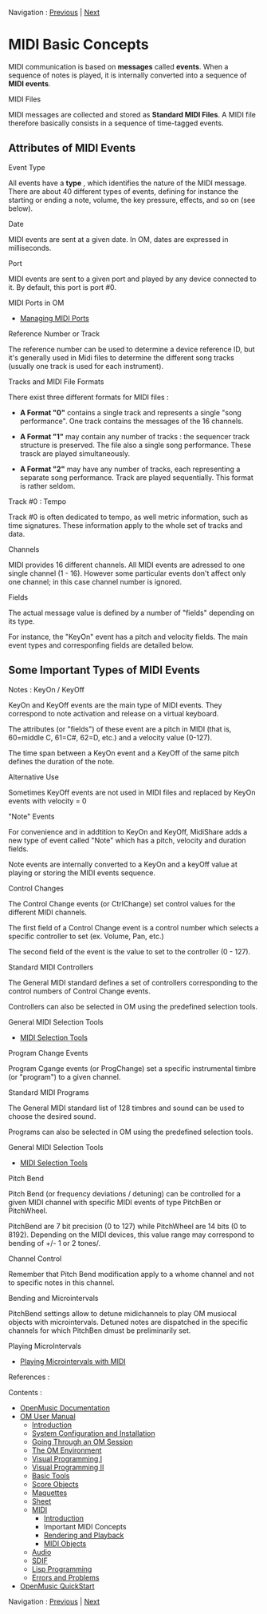 
Navigation : [Previous](Intro "page précédente\(Introduction\)") |
[Next](MIDI-Playback "Next\(Rendering and Playback\)")

# MIDI Basic Concepts

MIDI communication is based on **messages** called **events**. When a sequence
of notes is played, it is internally converted into a sequence of **MIDI
events**.

MIDI Files

MIDI messages are collected and stored as **Standard MIDI Files**. A MIDI file
therefore basically consists in a sequence of time-tagged events.

## Attributes of MIDI Events

Event Type

All events have a **type** , which identifies the nature of the MIDI message.
There are about 40 different types of events, defining for instance the
starting or ending a note, volume, the key pressure, effects, and so on (see
below).

Date

MIDI events are sent at a given date. In OM, dates are expressed in
milliseconds.

Port

MIDI events are sent to a given port and played by any device connected to it.
By default, this port is port #0.

MIDI Ports in OM

  * [Managing MIDI Ports](MIDI-Ports)

Reference Number or Track

The reference number can be used to determine a device reference ID, but it's
generally used in Midi files to determine the different song tracks (usually
one track is used for each instrument).

Tracks and MIDI File Formats

There exist three different formats for MIDI files :

  * **A Format "0"** contains a single track and represents a single "song performance". One track contains the messages of the 16 channels. 

  * **A Format "1"** may contain any number of tracks : the sequencer track structure is preserved. The file also a single song performance. These trasck are played simultaneously.

  * **A Format "2"** may have any number of tracks, each representing a separate song performance. Track are played sequentially. This format is rather seldom.

Track #0 : Tempo

Track #0 is often dedicated to tempo, as well metric information, such as time
signatures. These information apply to the whole set of tracks and data.

Channels

MIDI provides 16 different channels. All MIDI events are adressed to one
single channel (1 - 16). However some particular events don't affect only one
channel; in this case channel number is ignored.

Fields

The actual message value is defined by a number of "fields" depending on its
type.

For instance, the "KeyOn" event has a pitch and velocity fields. The main
event types and corresponfing fields are detailed below.

## Some Important Types of MIDI Events

Notes : KeyOn / KeyOff

KeyOn and KeyOff events are the main type of MIDI events. They correspond to
note activation and release on a virtual keyboard.

The attributes (or "fields") of these event are a pitch in MIDI (that is,
60=middle C, 61=C#, 62=D, etc.) and a velocity value (0-127).

The time span between a KeyOn event and a KeyOff of the same pitch defines the
duration of the note.

Alternative Use

Sometimes KeyOff events are not used in MIDI files and replaced by KeyOn
events with velocity = 0

"Note" Events

For convenience and in addtition to KeyOn and KeyOff, MidiShare adds a new
type of event called "Note" which has a pitch, velocity and duration fields.

Note events are internally converted to a KeyOn and a keyOff value at playing
or storing the MIDI events sequence.

Control Changes

The Control Change events (or CtrlChange) set control values for the different
MIDI channels.

The first field of a Control Change event is a control number which selects a
specific controller to set (ex. Volume, Pan, etc.)

The second field of the event is the value to set to the controller (0 - 127).

Standard MIDI Controllers

The General MIDI standard defines a set of controllers corresponding to the
control numbers of Control Change events.

Controllers can also be selected in OM using the predefined selection tools.

General MIDI Selection Tools

  * [MIDI Selection Tools](MIDI-Utils)

Program Change Events

Program Cgange events (or ProgChange) set a specific instrumental timbre (or
"program") to a given channel.

Standard MIDI Programs

The General MIDI standard list of 128 timbres and sound can be used to choose
the desired sound.

Programs can also be selected in OM using the predefined selection tools.

General MIDI Selection Tools

  * [MIDI Selection Tools](MIDI-Utils)

Pitch Bend

Pitch Bend (or frequency deviations / detuning) can be controlled for a given
MIDI channel with specific MIDI events of type PitchBen or PitchWheel.

PitchBend are 7 bit precision (0 to 127) while PitchWheel are 14 bits (0 to
8192). Depending on the MIDI devices, this value range may correspond to
bending of +/- 1 or 2 tones/.

Channel Control

Remember that Pitch Bend modification apply to a whome channel and not to
specific notes in this channel.

Bending and Microintervals

PitchBend settings allow to detune midichannels to play OM musiocal objects
with microintervals. Detuned notes are dispatched in the specific channels for
which PitchBen dmust be preliminarily set.

Playing MicroIntervals

  * [Playing Microintervals with MIDI](Microintervals)

References :

Contents :

  * [OpenMusic Documentation](OM-Documentation)
  * [OM User Manual](OM-User-Manual)
    * [Introduction](00-Contents)
    * [System Configuration and Installation](Installation)
    * [Going Through an OM Session](Goingthrough)
    * [The OM Environment](Environment)
    * [Visual Programming I](BasicVisualProgramming)
    * [Visual Programming II](AdvancedVisualProgramming)
    * [Basic Tools](BasicObjects)
    * [Score Objects](ScoreObjects)
    * [Maquettes](Maquettes)
    * [Sheet](Sheet)
    * [MIDI](MIDI)
      * [Introduction](Intro)
      * Important MIDI Concepts
      * [Rendering and Playback](MIDI-Playback)
      * [MIDI Objects](MIDI-Objects)
    * [Audio](Audio)
    * [SDIF](SDIF)
    * [Lisp Programming](Lisp)
    * [Errors and Problems](errors)
  * [OpenMusic QuickStart](QuickStart-Chapters)

Navigation : [Previous](Intro "page précédente\(Introduction\)") |
[Next](MIDI-Playback "Next\(Rendering and Playback\)")

